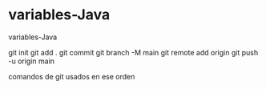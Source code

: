 # variables-Java
variables-Java

git init 
git add .
git commit
git branch -M main
git remote add origin 
git push -u origin main

 comandos de git usados en ese orden
 
